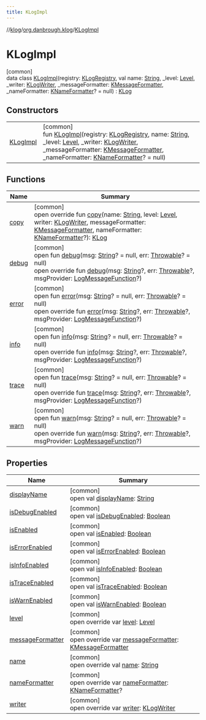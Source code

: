 ```yaml
---
title: KLogImpl
---
```

//[klog](../../../index.html)/[org.danbrough.klog](../index.html)/[KLogImpl](index.html)



# KLogImpl



[common]\
data class [KLogImpl](index.html)(registry: [KLogRegistry](../-k-log-registry/index.html), val name: [String](https://kotlinlang.org/api/latest/jvm/stdlib/kotlin/-string/index.html), _level: [Level](../-level/index.html), _writer: [KLogWriter](../index.html#1955773663%2FClasslikes%2F1242518872), _messageFormatter: [KMessageFormatter](../index.html#-1565082679%2FClasslikes%2F1242518872), _nameFormatter: [KNameFormatter](../index.html#-737821257%2FClasslikes%2F1242518872)? = null) : [KLog](../-k-log/index.html)



## Constructors


| | |
|---|---|
| [KLogImpl](-k-log-impl.html) | [common]<br>fun [KLogImpl](-k-log-impl.html)(registry: [KLogRegistry](../-k-log-registry/index.html), name: [String](https://kotlinlang.org/api/latest/jvm/stdlib/kotlin/-string/index.html), _level: [Level](../-level/index.html), _writer: [KLogWriter](../index.html#1955773663%2FClasslikes%2F1242518872), _messageFormatter: [KMessageFormatter](../index.html#-1565082679%2FClasslikes%2F1242518872), _nameFormatter: [KNameFormatter](../index.html#-737821257%2FClasslikes%2F1242518872)? = null) |


## Functions


| Name | Summary |
|---|---|
| [copy](copy.html) | [common]<br>open override fun [copy](copy.html)(name: [String](https://kotlinlang.org/api/latest/jvm/stdlib/kotlin/-string/index.html), level: [Level](../-level/index.html), writer: [KLogWriter](../index.html#1955773663%2FClasslikes%2F1242518872), messageFormatter: [KMessageFormatter](../index.html#-1565082679%2FClasslikes%2F1242518872), nameFormatter: [KNameFormatter](../index.html#-737821257%2FClasslikes%2F1242518872)?): [KLog](../-k-log/index.html) |
| [debug](../-k-log/debug.html) | [common]<br>open fun [debug](../-k-log/debug.html)(msg: [String](https://kotlinlang.org/api/latest/jvm/stdlib/kotlin/-string/index.html)? = null, err: [Throwable](https://kotlinlang.org/api/latest/jvm/stdlib/kotlin/-throwable/index.html)? = null)<br>open override fun [debug](debug.html)(msg: [String](https://kotlinlang.org/api/latest/jvm/stdlib/kotlin/-string/index.html)?, err: [Throwable](https://kotlinlang.org/api/latest/jvm/stdlib/kotlin/-throwable/index.html)?, msgProvider: [LogMessageFunction](../index.html#1090281808%2FClasslikes%2F1242518872)?) |
| [error](../-k-log/error.html) | [common]<br>open fun [error](../-k-log/error.html)(msg: [String](https://kotlinlang.org/api/latest/jvm/stdlib/kotlin/-string/index.html)? = null, err: [Throwable](https://kotlinlang.org/api/latest/jvm/stdlib/kotlin/-throwable/index.html)? = null)<br>open override fun [error](error.html)(msg: [String](https://kotlinlang.org/api/latest/jvm/stdlib/kotlin/-string/index.html)?, err: [Throwable](https://kotlinlang.org/api/latest/jvm/stdlib/kotlin/-throwable/index.html)?, msgProvider: [LogMessageFunction](../index.html#1090281808%2FClasslikes%2F1242518872)?) |
| [info](../-k-log/info.html) | [common]<br>open fun [info](../-k-log/info.html)(msg: [String](https://kotlinlang.org/api/latest/jvm/stdlib/kotlin/-string/index.html)? = null, err: [Throwable](https://kotlinlang.org/api/latest/jvm/stdlib/kotlin/-throwable/index.html)? = null)<br>open override fun [info](info.html)(msg: [String](https://kotlinlang.org/api/latest/jvm/stdlib/kotlin/-string/index.html)?, err: [Throwable](https://kotlinlang.org/api/latest/jvm/stdlib/kotlin/-throwable/index.html)?, msgProvider: [LogMessageFunction](../index.html#1090281808%2FClasslikes%2F1242518872)?) |
| [trace](../-k-log/trace.html) | [common]<br>open fun [trace](../-k-log/trace.html)(msg: [String](https://kotlinlang.org/api/latest/jvm/stdlib/kotlin/-string/index.html)? = null, err: [Throwable](https://kotlinlang.org/api/latest/jvm/stdlib/kotlin/-throwable/index.html)? = null)<br>open override fun [trace](trace.html)(msg: [String](https://kotlinlang.org/api/latest/jvm/stdlib/kotlin/-string/index.html)?, err: [Throwable](https://kotlinlang.org/api/latest/jvm/stdlib/kotlin/-throwable/index.html)?, msgProvider: [LogMessageFunction](../index.html#1090281808%2FClasslikes%2F1242518872)?) |
| [warn](../-k-log/warn.html) | [common]<br>open fun [warn](../-k-log/warn.html)(msg: [String](https://kotlinlang.org/api/latest/jvm/stdlib/kotlin/-string/index.html)? = null, err: [Throwable](https://kotlinlang.org/api/latest/jvm/stdlib/kotlin/-throwable/index.html)? = null)<br>open override fun [warn](warn.html)(msg: [String](https://kotlinlang.org/api/latest/jvm/stdlib/kotlin/-string/index.html)?, err: [Throwable](https://kotlinlang.org/api/latest/jvm/stdlib/kotlin/-throwable/index.html)?, msgProvider: [LogMessageFunction](../index.html#1090281808%2FClasslikes%2F1242518872)?) |


## Properties


| Name | Summary |
|---|---|
| [displayName](../-k-log/display-name.html) | [common]<br>open val [displayName](../-k-log/display-name.html): [String](https://kotlinlang.org/api/latest/jvm/stdlib/kotlin/-string/index.html) |
| [isDebugEnabled](../-k-log/is-debug-enabled.html) | [common]<br>open val [isDebugEnabled](../-k-log/is-debug-enabled.html): [Boolean](https://kotlinlang.org/api/latest/jvm/stdlib/kotlin/-boolean/index.html) |
| [isEnabled](../-k-log/is-enabled.html) | [common]<br>open val [isEnabled](../-k-log/is-enabled.html): [Boolean](https://kotlinlang.org/api/latest/jvm/stdlib/kotlin/-boolean/index.html) |
| [isErrorEnabled](../-k-log/is-error-enabled.html) | [common]<br>open val [isErrorEnabled](../-k-log/is-error-enabled.html): [Boolean](https://kotlinlang.org/api/latest/jvm/stdlib/kotlin/-boolean/index.html) |
| [isInfoEnabled](../-k-log/is-info-enabled.html) | [common]<br>open val [isInfoEnabled](../-k-log/is-info-enabled.html): [Boolean](https://kotlinlang.org/api/latest/jvm/stdlib/kotlin/-boolean/index.html) |
| [isTraceEnabled](../-k-log/is-trace-enabled.html) | [common]<br>open val [isTraceEnabled](../-k-log/is-trace-enabled.html): [Boolean](https://kotlinlang.org/api/latest/jvm/stdlib/kotlin/-boolean/index.html) |
| [isWarnEnabled](../-k-log/is-warn-enabled.html) | [common]<br>open val [isWarnEnabled](../-k-log/is-warn-enabled.html): [Boolean](https://kotlinlang.org/api/latest/jvm/stdlib/kotlin/-boolean/index.html) |
| [level](level.html) | [common]<br>open override var [level](level.html): [Level](../-level/index.html) |
| [messageFormatter](message-formatter.html) | [common]<br>open override var [messageFormatter](message-formatter.html): [KMessageFormatter](../index.html#-1565082679%2FClasslikes%2F1242518872) |
| [name](name.html) | [common]<br>open override val [name](name.html): [String](https://kotlinlang.org/api/latest/jvm/stdlib/kotlin/-string/index.html) |
| [nameFormatter](name-formatter.html) | [common]<br>open override var [nameFormatter](name-formatter.html): [KNameFormatter](../index.html#-737821257%2FClasslikes%2F1242518872)? |
| [writer](writer.html) | [common]<br>open override var [writer](writer.html): [KLogWriter](../index.html#1955773663%2FClasslikes%2F1242518872) |

